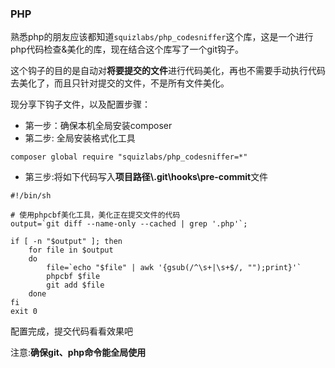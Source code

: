 ### PHP
熟悉php的朋友应该都知道`squizlabs/php_codesniffer`这个库，这是一个进行php代码检查&美化的库，现在结合这个库写了一个git钩子。

这个钩子的目的是自动对**将要提交的文件**进行代码美化，再也不需要手动执行代码去美化了，而且只针对提交的文件，不是所有文件美化。

现分享下钩子文件，以及配置步骤：

- 第一步：确保本机全局安装composer
- 第二步: 全局安装格式化工具

```shell
composer global require "squizlabs/php_codesniffer=*"
```
- 第三步:将如下代码写入**项目路径\\.git\hooks\pre-commit**文件

```shell
#!/bin/sh

# 使用phpcbf美化工具，美化正在提交文件的代码
output=`git diff --name-only --cached | grep '.php'`;

if [ -n "$output" ]; then 
    for file in $output 
	do
		file=`echo "$file" | awk '{gsub(/^\s+|\s+$/, "");print}'`
		phpcbf $file
		git add $file
	done
fi
exit 0
```

配置完成，提交代码看看效果吧

注意:**确保git、php命令能全局使用**


